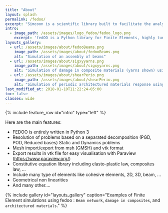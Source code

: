 ```yaml
---
title: "About"
layout: splash
permalink: /fedoo/
excerpt: "Simcoon is a scientific library built to facilitate the analysis of mechanics of materials. It is built on the top of Armadillo, a high quality C++ linear algebra library. It integrates several algorithms for the analysis of heterogeneous materials Enjoy!"
intro:
  - image_path: /assets/images/logo_fedoo/fedoo_logo.png
    excerpt: 'fedOO is a Python library for Finite Elements, highly tunable with emphasis on model reduction (PGD, AI-based models). It has a designed balance between speed and ease-of-use. fedOO integrates a non-linear solver, and tools to faciitate integration of homogenization techniques and multiscale modelling.'
layouts_gallery:
  - url: /assets/images/about/fedooBeams.png
    image_path: /assets/images/about/fedooBeams.png
    alt: "Simulation of an assembly of beams"
  - url: /assets/images/about/sigxyyarns.png
    image_path: /assets/images/about/sigxyyarns.png
    alt: "Simulation of damage in composite materials (yarns shown) using Periodic boundary conditions and PGD model reduction"
  - url: /assets/images/about/shearPerio.png
    image_path: /assets/images/about/shearPerio.png
    alt: "Simulation of periodic architectured materials response using Periodic boundary conditions"
last_modified_at: 2018-01-10T11:22:24-05:00
toc: false
classes: wide
---
```


{% include feature_row id="intro" type="left" %}

Here are the main features:

* FEDOO is entirely written in Python 3
* Resolution of problems based on a separated decomposition (PGD, POD, Reduced bases)
Static and Dynamics poblems
* Mesh import/export from msh (GMSH) and vtk format
* Export results in vtk file for easy visualisation with Paraview (https://www.paraview.org/)
* Constitutive equation library including elasto-plastic law, composites law, ...
* Include many type of elements like cohesive elements, 2D, 3D, beam, ...
* Geometrical non linearities
* And many other....

{% include gallery id="layouts_gallery" caption="Examples of Finite Element simulations using fedoo : `Beam network`, `damage in composites`, and `architectured materials`." %}
